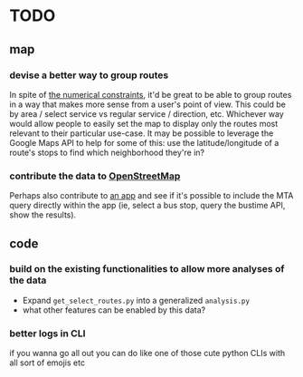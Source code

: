 TODO
==============

## map

### devise a better way to group routes
In spite of [the numerical constraints](./README.md#route-groups), it'd be great to be able to group routes in a way that makes more sense from a user's point of view. This could be by area / select service vs regular service / direction, etc.
Whichever way would allow people to easily set the map to display only the routes most relevant to their particular use-case. 
It may be possible to leverage the Google Maps API to help for some of this: use the latitude/longitude of a route's stops to find which neighborhood they're in?

### contribute the data to [OpenStreetMap](https://openstreetmap.us/)
Perhaps also contribute to [an app](https://apps.apple.com/us/app/osmand-maps-travel-navigate/id934850257) and see if it's possible to include the MTA query directly within the app (ie, select a bus stop, query the bustime API, show the results).

## code

### build on the existing functionalities to allow more analyses of the data
 - Expand `get_select_routes.py` into a generalized `analysis.py`
 - what other features can be enabled by this data?

### better logs in CLI
if you wanna go all out you can do like one of those cute python CLIs with all sort of emojis etc
